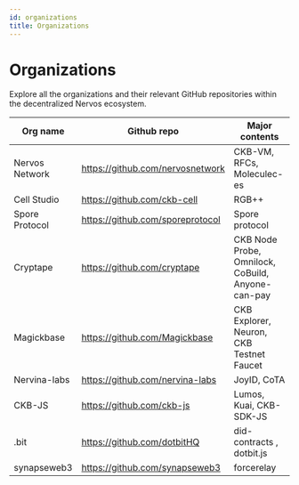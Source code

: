 ```yaml
---
id: organizations
title: Organizations
---
```


# Organizations

Explore all the organizations and their relevant GitHub repositories within the decentralized Nervos ecosystem.

| Org name       | Github repo                      | Major contents                                    |
| -------------- | -------------------------------- | ------------------------------------------------- |
| Nervos Network | https://github.com/nervosnetwork | CKB-VM, RFCs, Moleculec-es                        |
| Cell Studio    | https://github.com/ckb-cell      | RGB++                                             |
| Spore Protocol | https://github.com/sporeprotocol | Spore protocol                                    |
| Cryptape       | https://github.com/cryptape      | CKB Node Probe, Omnilock, CoBuild, Anyone-can-pay |
| Magickbase     | https://github.com/Magickbase    | CKB Explorer, Neuron, CKB Testnet Faucet          |
| Nervina-labs   | https://github.com/nervina-labs  | JoyID, CoTA                                       |
| CKB-JS         | https://github.com/ckb-js        | Lumos, Kuai, CKB-SDK-JS                           |
| .bit           | https://github.com/dotbitHQ      | did-contracts , dotbit.js                         |
| synapseweb3    | https://github.com/synapseweb3   | forcerelay                                        |
